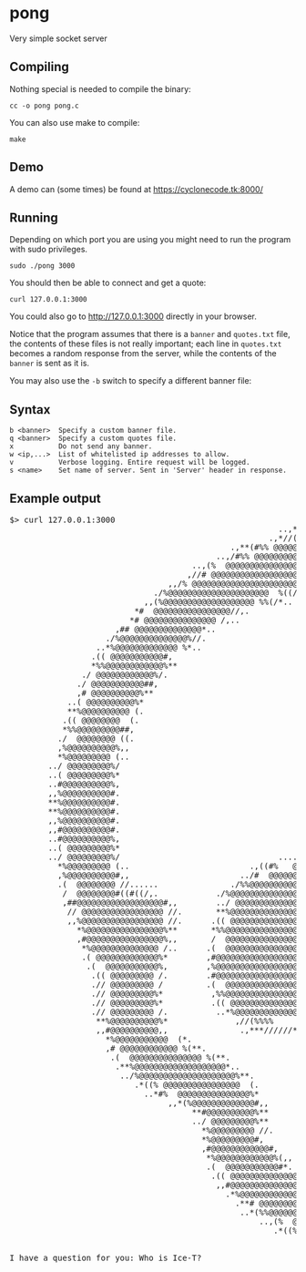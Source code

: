 # pong
Very simple socket server

## Compiling

Nothing special is needed to compile the binary:

    cc -o pong pong.c

You can also use make to compile:

    make

## Demo

A demo can (some times) be found at https://cyclonecode.tk:8000/

## Running

Depending on which port you are using you might need to run the program with sudo privileges.

    sudo ./pong 3000

You should then be able to connect and get a quote:

    curl 127.0.0.1:3000

You could also go to http://127.0.0.1:3000 directly in your browser.

Notice that the program assumes that there is a `banner` and `quotes.txt` file, the contents of these files is not really important; each line in `quotes.txt` becomes a random response from the server, while the contents of the `banner` is sent as it is.

You may also use the `-b` switch to specify a different banner file:

## Syntax

    b <banner>  Specify a custom banner file.
    q <banner>  Specify a custom quotes file.
    x           Do not send any banner.
    w <ip,...>  List of whitelisted ip addresses to allow.
    v           Verbose logging. Entire request will be logged.
    s <name>    Set name of server. Sent in 'Server' header in response.

## Example output

<pre style="font-family:monospace;">
$> curl 127.0.0.1:3000
                                                        ..,***//((#%@@@@@@@@@@@@@@@%##(//***,...
                                                      .,*//(%%%%  @@@@@@@@@@@@@@@@@@@@@@@@@@@@@@@@@@@   %%%((/*,..
                                              .,**(#%% @@@@@@@@@@@@@@@@@@@@@@@@@@@@@@@@@@@@@@@@@@@@@@@@@@@@@@@@@  %#(**,.
                                           ..,/#%% @@@@@@@@@@@@@@@@@@@@@@@@@@@@@@@@@@@@@@@@@@@@@@@@@@@@@@@@@@@@@@@@@ %%#/,..
                                      ..,(%  @@@@@@@@@@@@@@@@@@@@@@@@@@@@@@@@@@@@@@@@@@@@@@@@@@@@@@@@@@@@@@@@@@@@@@@@@@@@@  %(,..
                                     ,//# @@@@@@@@@@@@@@@@@@@@@@@@@@@@@@@@@@@@@@@@@@@@@@@@@@@@@@@@@@@@@@@@@@@@@@@@@@@@@@@@@@@//,
                                 ,,/% @@@@@@@@@@@@@@@@@@@@@@@@   %%##(//****,,,,.......,,,,****//((#%%   @@@@@@@@@@@@@@@@@@@@@@@@ %/,,
                              ./%@@@@@@@@@@@@@@@@@@@@@  %((/*,..                                        .,*//(%   @@@@@@@@@@@@@@@@@@@@%/.
                            ,,(%@@@@@@@@@@@@@@@@@@@ %%(/*..                                                  .*/((% @@@@@@@@@@@@@@@@@@@%(,,
                          *#  @@@@@@@@@@@@@@@@//,.                                                               .,//# @@@@@@@@@@@@@@@@ *
                         *# @@@@@@@@@@@@@@@ /,..                                                                   ..,/#  @@@@@@@@@@@@@@@*
                      ,## @@@@@@@@@@@@@@*..                                                                             ..*# @@@@@@@@@@@@@@#,
                    ./%@@@@@@@@@@@@@@%//.                                                                                     .//%@@@@@@@@@@@@@@%/.
                  ..*%@@@@@@@@@@@@@ %*..                                                                                       ..*% @@@@@@@@@@@@@%*..
                 .(( @@@@@@@@@@@#,                                                                                               ,## @@@@@@@@@@@ ((.
                 *%%@@@@@@@@@@@@%**                                                                                                 **%@@@@@@@@@@@@%%*
               ./ @@@@@@@@@@@@%/.                                                                                                     ./%@@@@@@@@@@@@ /.
              ./ @@@@@@@@@@@##,                                                                                                         ,##@@@@@@@@@@@ /..
              ,# @@@@@@@@@@%**                                                                                                           **%@@@@@@@@@@,,
            ..( @@@@@@@@@@%*                                                                                                               *%@@@@@@@@@@ ((.
            **%@@@@@@@@@@ (.                                                                                                               .( @@@@@@@@@@%%*
           .(( @@@@@@@@  (.                                                                                                                 .(  @@@@@@@@  (.
           *%%@@@@@@@@@##,                                                                                                                   ,##@@@@@@@@@@%*
          ./  @@@@@@@@ ((.                                                                                                                   .(( @@@@@@@@@ /.
          ,%@@@@@@@@@@%,,                                                                                                                     ,,%@@@@@@@@@@%,
          *%@@@@@@@@@ (..                                                                                                                     ..( @@@@@@@@@%*
        ../ @@@@@@@@@%/                                                                                                                         /%@@@@@@@@@ /..
        ..( @@@@@@@@@%*                                                                                                                         *%@@@@@@@@@ (..
        ..#@@@@@@@@@@%,                                                                                                                         ,%@@@@@@@@@@#..
        ,,%@@@@@@@@@@#.                                                                                                                         .#@@@@@@@@@@%,,
        **%@@@@@@@@@@#.                                                                                                                         .#@@@@@@@@@@%**
        **%@@@@@@@@@@#.                                                                                                                         .#@@@@@@@@@@%**
        ,,%@@@@@@@@@@#.                                                                                                                         .#@@@@@@@@@@%,,
        ,,#@@@@@@@@@@#.                                                                                                                         .#@@@@@@@@@@#,,
        ..#@@@@@@@@@@%,                                                                                                                         ,%@@@@@@@@@@#..
        ..( @@@@@@@@@%*                                                                                                                         *%@@@@@@@@@ (..
        ../ @@@@@@@@@%/                                 .........                                       ......                                  /%@@@@@@@@@ /..
          *%@@@@@@@@@ (..                         .,((#%   @@@   %#((,.                         .**(#%        %%((*,                          ..( @@@@@@@@@%*
          ,%@@@@@@@@@@#,,                       ../#  @@@@@@@@@@@@@ /.                       ,(%% @@@@@@@@@@@@  %(*..                       ,,#@@@@@@@@@@%,
          .(  @@@@@@@@ //......               ./%%@@@@@@@@@@@@@@@@@@@@@%//.                 ,,( @@@@@@@@@@@@@@@@@@@@@%%/.               ......// @@@@@@@@@ (.
           /  @@@@@@@@#((#((/,.            ./%@@@@@@@@@@@@@@@@@@@@@@@@%%*                .//%@@@@@@@@@@@@@@@@@@@@@@@@%*             .,/((#((## @@@@@@@@@ /
           ,##@@@@@@@@@@@@@@@@@@#,,        ../ @@@@@@@@@@@@@@@@@@@@@@@@@@@%*              ./  @@@@@@@@@@@@@@@@@@@@@@@@@@ /..        ,,#@@@@@@@@@@@@@@@@@@@#,
            // @@@@@@@@@@@@@@@@@ //.       **%@@@@@@@@@@@@@@@@@@@@@@@@@@@@@%,             *%@@@@@@@@@@@@@@@@@@@@@@@@@@@@@%**       .// @@@@@@@@@@@@@@@@@  /
            ,,%@@@@@@@@@@@@@@@@@ //.      .(( @@@@@@@@@@@@@@@@@@@@@@@@@@@@@%*             *%@@@@@@@@@@@@@@@@@@@@@@@@@@@@@ ((.      .// @@@@@@@@@@@@@@@@@%%,
              *%@@@@@@@@@@@@@@@@%**       *%%@@@@@@@@@@@@@@@@@@@@@@@@@@@@@@ /..          ./ @@@@@@@@@@@@@@@@@@@@@@@@@@@@@@%%*       **%@@@@@@@@@@@@@@@@%**
              ,#@@@@@@@@@@@@@@@@%,,       /  @@@@@@@@@@@@@@@@@@@@@@@@@@@@@@ /..          ./ @@@@@@@@@@@@@@@@@@@@@@@@@@@@@@  /       ,,#@@@@@@@@@@@@@@@@#,,
               *%@@@@@@@@@@@@@@ /..      .(  @@@@@@@@@@@@@@@@@@@@@@@@@@@@@@ /..          ./ @@@@@@@@@@@@@@@@@@@@@@@@@@@@@@@@#.        / @@@@@@@@@@@@@@%*
               .( @@@@@@@@@@@@@%*        ,#@@@@@@@@@@@@@@@@@@@@@@@@@@@@@@@@ /             / @@@@@@@@@@@@@@@@@@@@@@@@@@@@@@@@%,        *%@@@@@@@@@@@@@ (.
                .(  @@@@@@@@@@@%,        ,%@@@@@@@@@@@@@@@@@@@@@@@@@@@@@@@@#,             ,#@@@@@@@@@@@@@@@@@@@@@@@@@@@@@@@@%*        .( @@@@@@@@@@  (.
                 .(( @@@@@@@@@ /.        .#@@@@@@@@@@@@@@@@@@@@@@@@@@@@@@@%*               *%%@@@@@@@@@@@@@@@@@@@@@@@@@@@@@@%,         / @@@@@@@@@ ((.
                 .// @@@@@@@@@ /         .(  @@@@@@@@@@@@@@@@@@@@@@@@@@@  (.               .(( @@@@@@@@@@@@@@@@@@@@@@@@@@@@@#,         *%@@@@@@@@@ //.
                 .// @@@@@@@@@%*          ,%%@@@@@@@@@@@@@@@@@@@@@@@@@@%//.                 ../%@@@@@@@@@@@@@@@@@@@@@@@@@@%%*          *%@@@@@@@@@ ((.
                 .// @@@@@@@@@%*          .(( @@@@@@@@@@@@@@@@@@@@@@@@%(..                    .(%@@@@@@@@@@@@@@@@@@@@@@@@#,          *%@@@@@@@@@ ((.
                 .// @@@@@@@@@ /.          ..*%@@@@@@@@@@@@@@@@@@@ %%/,          .,,,.          ,//% @@@@@@@@@@@@@@@@@@@%/..           / @@@@@@@@@ //.
                  **%@@@@@@@@@@%*              ,//(%%%%     %%%%(*,            ,(%@@@%/..           ,*((%%%     %%%%(//,.             *%@@@@@@@@@@%**
                  ,,#@@@@@@@@@@,,               .,***//////*,,.            ..(%@@@@@%//.            ..,*//////***,.               ,,# @@@@@@@@@@%,,
                    *%@@@@@@@@@@@  (*.                                     ./%%@@@@@@@@@@%*                                      .*(  @@@@@@@@@@@%*
                    ,# @@@@@@@@@@@@ %(**.                                  ,#@@@@@@@@@@@@ (,                                  .**(% @@@@@@@@@@@@,
                     .(  @@@@@@@@@@@@@@@ %(**.                            *%@@@@@@@@@@@@@@@%**                           .**(% @@@@@@@@@@@@@@@  (.
                      .**%@@@@@@@@@@@@@@@@@@@*..                      **%@@@@@@@@@@@@@@@@@%%*                      ..*# @@@@@@@@@@@@@@@@@@@%**.
                       ../%@@@@@@@@@@@@@@@@@@@@%**.                    .(( @@@@@@@@@@@@@@@@@  (.                    .**%@@@@@@@@@@@@@@@@@@@@%/..
                          .*((% @@@@@@@@@@@@@@@@  (.                  .(  @@@@@@@@@@@@@@@@@@@@ /.                  .(  @@@@@@@@@@@@@@@@ %((*.
                            ..*#%  @@@@@@@@@@@@@@@%*                  ,#@@@@@@@@@@@@@@@@@@@@@@@#,                  *%@@@@@@@@@@@@@@@  %#*..
                                 ,,*(%@@@@@@@@@@@@@#,,               ./ @@@@@@@@@## @@@@@@@@@ /..               ,#@@@@@@@@@@@@@%(*,,
                                      **#@@@@@@@@@@%**               .(@@@@@@@@@@%**,( @@@@@@@@@(..               *%@@@@@@@@@@#**
                                      ../ @@@@@@@@@%**               .( @@@@@@@@ (.. *%@@@@@@@@ (..               *%@@@@@@@@@ /..
                                        *%@@@@@@@@@ //.               ,#  @@@  %*.    ,(( @@@@,               ../ @@@@@@@@@%*
                                        *%@@@@@@@@@#,               .*((%%%##*.      ,,(%%%%(*.               ,,# @@@@@@@@@%*
                                        ,#@@@@@@@@@@@@#,                                                       ,##@@@@@@@@@@@#,
                                         *%@@@@@@@@@@@@%(,,                                                  ,(%@@@@@@@@@@@@%*
                                         .(  @@@@@@@@@@@#*.                                             .**# @@@@@@@@@@@  (.
                                          .(( @@@@@@@@@@@@@@%#//,.                                   .,,/#%@@@@@@@@@@@@@@ ((.
                                           ,,#@@@@@@@@@@@@@@@ %%#/*..                              .*/##% @@@@@@@@@@@@@@@#,,
                                             .*%@@@@@@@@@@@@@@@@@@@   %#((/****,,.....,,,***//(#%   @@@@@@@@@@@@@@@@@@@%*.
                                               .**# @@@@@@@@@@@@@@@@@@@@@@@@@@@@@@@@@@@@@@@@@@@@@@@@@@@@@@@@@@@@@@@**.
                                                ..*(%%@@@@@@@@@@@@@@@@@@@@@@@@@@@@@@@@@@@@@@@@@@@@@@@@@@@@@@@@@@@@%(*..
                                                    ..,(%  @@@@@@@@@@@@@@@@@@@@@@@@@@@@@@@@@@@@@@@@@@@@@@@@@@ %(,,.
                                                       .*((% @@@@@@@@@@@@@@@@@@@@@@@@@@@@@@@@@@@@@@@@@@@@@ %%(*.
                                                            .,**(#%   @@@@@@@@@@@@@@@@@@@@@@@@@@@   %#((*,.`

I have a question for you: Who is Ice-T?
</pre>
